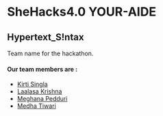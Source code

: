 # SheHacks4.0 YOUR-AIDE

## Hypertext_S!ntax
Team name for the hackathon.

#### Our team members are :
* [Kirti Singla](https://github.com/codesanta142)
* [Laalasa Krishna](https://github.com/Laalasa)
* [Meghana Pedduri](https://github.com/meghana-pedduri)
* [Medha Tiwari](https://github.com/medhatiwari)
